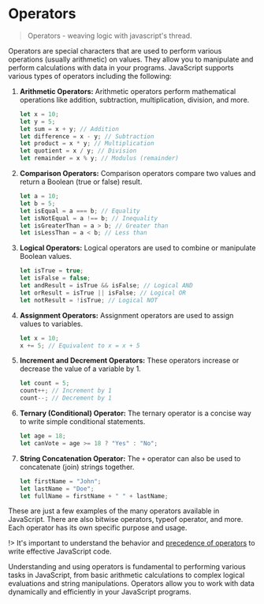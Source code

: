# Operators

> Operators - weaving logic with javascript's thread.

Operators are special characters that are used to perform various operations (usually arithmetic) on values. They allow you to manipulate and perform calculations with data in your programs. JavaScript supports various types of operators including the following:

1. **Arithmetic Operators:** Arithmetic operators perform mathematical operations like addition, subtraction, multiplication, division, and more.

   ```javascript
   let x = 10;
   let y = 5;
   let sum = x + y; // Addition
   let difference = x - y; // Subtraction
   let product = x * y; // Multiplication
   let quotient = x / y; // Division
   let remainder = x % y; // Modulus (remainder)
   ```

2. **Comparison Operators:** Comparison operators compare two values and return a Boolean (true or false) result.

   ```javascript
   let a = 10;
   let b = 5;
   let isEqual = a === b; // Equality
   let isNotEqual = a !== b; // Inequality
   let isGreaterThan = a > b; // Greater than
   let isLessThan = a < b; // Less than
   ```

3. **Logical Operators:** Logical operators are used to combine or manipulate Boolean values.

   ```javascript
   let isTrue = true;
   let isFalse = false;
   let andResult = isTrue && isFalse; // Logical AND
   let orResult = isTrue || isFalse; // Logical OR
   let notResult = !isTrue; // Logical NOT
   ```

4. **Assignment Operators:** Assignment operators are used to assign values to variables.

   ```javascript
   let x = 10;
   x += 5; // Equivalent to x = x + 5
   ```

5. **Increment and Decrement Operators:** These operators increase or decrease the value of a variable by 1.

   ```javascript
   let count = 5;
   count++; // Increment by 1
   count--; // Decrement by 1
   ```

6. **Ternary (Conditional) Operator:** The ternary operator is a concise way to write simple conditional statements.

   ```javascript
   let age = 18;
   let canVote = age >= 18 ? "Yes" : "No";
   ```

7. **String Concatenation Operator:** The `+` operator can also be used to concatenate (join) strings together.

   ```javascript
   let firstName = "John";
   let lastName = "Doe";
   let fullName = firstName + " " + lastName;
   ```

These are just a few examples of the many operators available in JavaScript. There are also bitwise operators, typeof operator, and more. Each operator has its own specific purpose and usage.

!> It's important to understand the behavior and [precedence of operators](https://developer.mozilla.org/en-US/docs/Web/JavaScript/Reference/Operators/Operator_precedence) to write effective JavaScript code.

Understanding and using operators is fundamental to performing various tasks in JavaScript, from basic arithmetic calculations to complex logical evaluations and string manipulations. Operators allow you to work with data dynamically and efficiently in your JavaScript programs.
